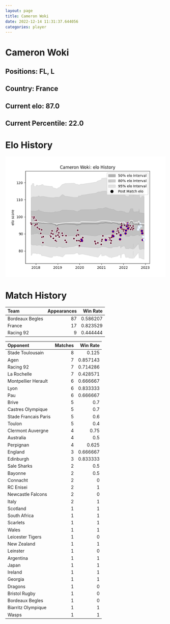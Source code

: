 ```yaml
---  
layout: page  
title: Cameron Woki  
date: 2022-12-14 11:31:37.644056  
categories: player  
---
```

# Cameron Woki

## Positions: FL, L

## Country: France

## Current elo: 87.0

## Current Percentile: 22.0

# Elo History


![elo history](history_CameronWoki.png)
# Match History


| Team            |   Appearances |   Win Rate |
|:----------------|--------------:|-----------:|
| Bordeaux Begles |            87 |   0.586207 |
| France          |            17 |   0.823529 |
| Racing 92       |             9 |   0.444444 |

| Opponent             |   Matches |   Win Rate |
|:---------------------|----------:|-----------:|
| Stade Toulousain     |         8 |   0.125    |
| Agen                 |         7 |   0.857143 |
| Racing 92            |         7 |   0.714286 |
| La Rochelle          |         7 |   0.428571 |
| Montpellier Herault  |         6 |   0.666667 |
| Lyon                 |         6 |   0.833333 |
| Pau                  |         6 |   0.666667 |
| Brive                |         5 |   0.7      |
| Castres Olympique    |         5 |   0.7      |
| Stade Francais Paris |         5 |   0.6      |
| Toulon               |         5 |   0.4      |
| Clermont Auvergne    |         4 |   0.75     |
| Australia            |         4 |   0.5      |
| Perpignan            |         4 |   0.625    |
| England              |         3 |   0.666667 |
| Edinburgh            |         3 |   0.833333 |
| Sale Sharks          |         2 |   0.5      |
| Bayonne              |         2 |   0.5      |
| Connacht             |         2 |   0        |
| RC Enisei            |         2 |   1        |
| Newcastle Falcons    |         2 |   0        |
| Italy                |         2 |   1        |
| Scotland             |         1 |   1        |
| South Africa         |         1 |   1        |
| Scarlets             |         1 |   1        |
| Wales                |         1 |   1        |
| Leicester Tigers     |         1 |   0        |
| New Zealand          |         1 |   1        |
| Leinster             |         1 |   0        |
| Argentina            |         1 |   1        |
| Japan                |         1 |   1        |
| Ireland              |         1 |   1        |
| Georgia              |         1 |   1        |
| Dragons              |         1 |   0        |
| Bristol Rugby        |         1 |   0        |
| Bordeaux Begles      |         1 |   0        |
| Biarritz Olympique   |         1 |   1        |
| Wasps                |         1 |   1        |